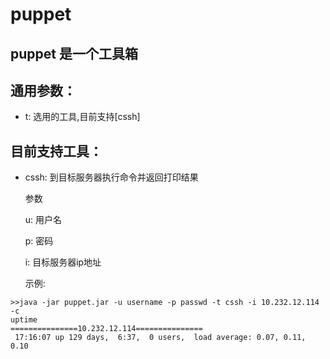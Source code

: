 puppet
======

## puppet 是一个工具箱

## 通用参数：
- t: 选用的工具,目前支持[cssh]

## 目前支持工具：
- cssh: 到目标服务器执行命令并返回打印结果

  参数
  
    u: 用户名
    
    p: 密码

    i: 目标服务器ip地址



  示例:
  
```
>>java -jar puppet.jar -u username -p passwd -t cssh -i 10.232.12.114 -c
uptime
===============10.232.12.114===============
 17:16:07 up 129 days,  6:37,  0 users,  load average: 0.07, 0.11, 0.10
```
